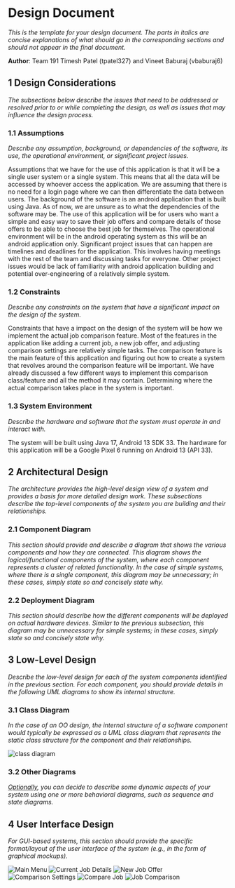 # Design Document

*This is the template for your design document. The parts in italics are concise explanations of what should go in the corresponding sections and should not appear in the final document.*

**Author**: Team 191 Timesh Patel (tpatel327) and Vineet Baburaj (vbaburaj6)

## 1 Design Considerations

*The subsections below describe the issues that need to be addressed or resolved prior to or while completing the design, as well as issues that may influence the design process.*

### 1.1 Assumptions

*Describe any assumption, background, or dependencies of the software, its use, the operational environment, or significant project issues.*

Assumptions that we have for the use of this application is that it will be a single user system or a single system. This means that all the data will be accessed by whoever access the application. We are assuming that there is no need for a login page where we can then differentiate the data between users. The background of the software is an android application that is built using Java. As of now, we are unsure as to what the dependencies of the software may be. The use of this application will be for users who want a simple and easy way to save their job offers and compare details of those offers to be able to choose the best job for themselves. The operational environment will be in the android operating system as this will be an android application only. Significant project issues that can happen are timelines and deadlines for the application. This involves having meetings with the rest of the team and discussing tasks for everyone. Other project issues would be lack of familiarity with android application building and potential over-engineering of a relatively simple system.

### 1.2 Constraints

*Describe any constraints on the system that have a significant impact on the design of the system.*

Constraints that have a impact on the design of the system will be how we implement the actual job comparison feature. Most of the features in the application like adding a current job, a new job offer, and adjusting comparison settings are relatively simple tasks. The comparison feature is the main feature of this application and figuring out how to create a system that revolves around the comparison feature will be important. We have already discussed a few different ways to implement this comparison class/feature and all the method it may contain. Determining where the actual comparison takes place in the system is important.

### 1.3 System Environment

*Describe the hardware and software that the system must operate in and interact with.*

The system will be built using Java 17, Android 13 SDK 33. The hardware for this application will be a Google Pixel 6 running on Android 13 (API 33).

## 2 Architectural Design

*The architecture provides the high-level design view of a system and provides a basis for more detailed design work. These subsections describe the top-level components of the system you are building and their relationships.*

### 2.1 Component Diagram

*This section should provide and describe a diagram that shows the various components and how they are connected. This diagram shows the logical/functional components of the system, where each component represents a cluster of related functionality. In the case of simple systems, where there is a single component, this diagram may be unnecessary; in these cases, simply state so and concisely state why.*

### 2.2 Deployment Diagram

*This section should describe how the different components will be deployed on actual hardware devices. Similar to the previous subsection, this diagram may be unnecessary for simple systems; in these cases, simply state so and concisely state why.*

## 3 Low-Level Design

*Describe the low-level design for each of the system components identified in the previous section. For each component, you should provide details in the following UML diagrams to show its internal structure.*

### 3.1 Class Diagram

*In the case of an OO design, the internal structure of a software component would typically be expressed as a UML class diagram that represents the static class structure for the component and their relationships.*

![class diagram](./images/class_diagram.png)

### 3.2 Other Diagrams

*<u>Optionally</u>, you can decide to describe some dynamic aspects of your system using one or more behavioral diagrams, such as sequence and state diagrams.*

## 4 User Interface Design
*For GUI-based systems, this section should provide the specific format/layout of the user interface of the system (e.g., in the form of graphical mockups).*

![Main Menu](./images/MainMenu.png)
![Current Job Details](./images/CurrentJobDetails.png)
![New Job Offer](./images/NewJobOffer.png)
![Comparison Settings](./images/ComparisonSettings.png)
![Compare Job](./images/CompareJob.png)
![Job Comparison](./images/JobComparison.png)
